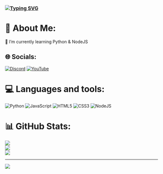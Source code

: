 ### [![Typing SVG](https://readme-typing-svg.demolab.com?font=Fira+Code&pause=1000&random=false&width=435&lines=Hi+%F0%9F%91%8B%2C+I'm+Lucas+XI)](https://git.io/typing-svg)

# 💫 About Me:
💢 I’m currently learning Python & NodeJS


## 🌐 Socials:
[![Discord](https://img.shields.io/badge/Discord-%237289DA.svg?logo=discord&logoColor=white)](https://discord.gg/https://discord.gg/user/927121952689229855) [![YouTube](https://img.shields.io/badge/YouTube-%23FF0000.svg?logo=YouTube&logoColor=white)](https://youtube.com/@https://youtube.com/@songwut_xi9/) 

# 💻 Languages ​​and tools:
![Python](https://img.shields.io/badge/python-3670A0?style=for-the-badge&logo=python&logoColor=ffdd54) ![JavaScript](https://img.shields.io/badge/javascript-%23323330.svg?style=for-the-badge&logo=javascript&logoColor=%23F7DF1E) ![HTML5](https://img.shields.io/badge/html5-%23E34F26.svg?style=for-the-badge&logo=html5&logoColor=white) ![CSS3](https://img.shields.io/badge/css3-%231572B6.svg?style=for-the-badge&logo=css3&logoColor=white) ![NodeJS](https://img.shields.io/badge/node.js-6DA55F?style=for-the-badge&logo=node.js&logoColor=white)
# 📊 GitHub Stats:
![](https://github-readme-stats.vercel.app/api?username=Lucas01-00&theme=blueberry&hide_border=false&include_all_commits=true&count_private=false)<br/>
![](https://github-readme-streak-stats.herokuapp.com/?user=Lucas01-00&theme=blueberry&hide_border=false)<br/>
![](https://github-readme-stats.vercel.app/api/top-langs/?username=Lucas01-00&theme=blueberry&hide_border=false&include_all_commits=true&count_private=false&layout=compact)

---
[![](https://visitcount.itsvg.in/api?id=lucas01-00&icon=0&color=0)](https://visitcount.itsvg.in)

<!-- Proudly created with GPRM ( https://gprm.itsvg.in ) -->
